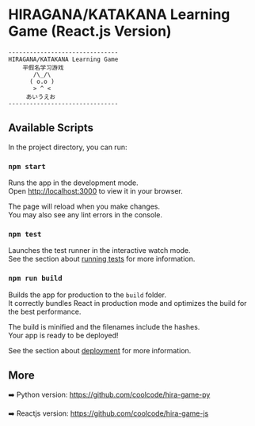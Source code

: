 # HIRAGANA/KATAKANA Learning Game (React.js Version)
```
-------------------------------
HIRAGANA/KATAKANA Learning Game
    平假名学习游戏
       /\_/\  
      ( o.o ) 
       > ^ <
     あいうえお
-------------------------------
```

## Available Scripts

In the project directory, you can run:

### `npm start`

Runs the app in the development mode.\
Open [http://localhost:3000](http://localhost:3000) to view it in your browser.

The page will reload when you make changes.\
You may also see any lint errors in the console.

### `npm test`

Launches the test runner in the interactive watch mode.\
See the section about [running tests](https://facebook.github.io/create-react-app/docs/running-tests) for more information.

### `npm run build`

Builds the app for production to the `build` folder.\
It correctly bundles React in production mode and optimizes the build for the best performance.

The build is minified and the filenames include the hashes.\
Your app is ready to be deployed!

See the section about [deployment](https://facebook.github.io/create-react-app/docs/deployment) for more information.

## More

➡️ Python version: https://github.com/coolcode/hira-game-py

➡️ Reactjs version: https://github.com/coolcode/hira-game-js

